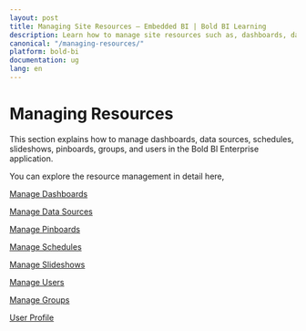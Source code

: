 ```yaml
---
layout: post
title: Managing Site Resources – Embedded BI | Bold BI Learning
description: Learn how to manage site resources such as, dashboards, data sources, pinboards, schedules, slideshows, etc. in Bold BI deployed in your server.
canonical: "/managing-resources/"
platform: bold-bi
documentation: ug
lang: en
---
```


# Managing Resources

This section explains how to manage dashboards, data sources, schedules, slideshows, pinboards, groups, and users in the Bold BI Enterprise application.

You can explore the resource management in detail here,

[Manage Dashboards](/managing-resources/manage-dashboards/)

[Manage Data Sources](/managing-resources/manage-data-sources/)

[Manage Pinboards](/managing-resources/manage-pinboards/)

[Manage Schedules](/managing-resources/manage-schedules/)

[Manage Slideshows](/managing-resources/manage-slideshows/)

[Manage Users](/managing-resources/manage-users/)

[Manage Groups](/managing-resources/manage-groups/)

[User Profile](/managing-resources/user-profile/)